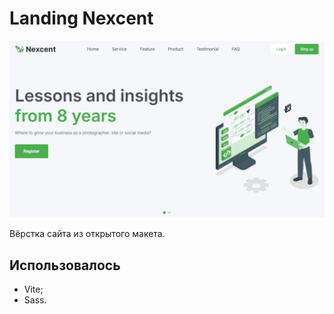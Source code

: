# Landing Nexcent

![Изображение сайта.](/preview.jpg)

Вёрстка сайта из открытого макета.

## Использовалось

-   Vite;
-   Sass.
